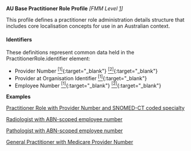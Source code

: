 **AU Base Practitioner Role Profile** *[FMM Level [1](http://build.fhir.org/versions.html#maturity)]*

This profile defines a practitioner role administration details structure that includes core localisation concepts for use in an Australian context.

#### Identifiers
These definitions represent common data held in the PractitionerRole.identifier element:
* Provider Number [<sup>[1]</sup>](http://ns.electronichealth.net.au/id/medicare-provider-number/index.html){:target="_blank"} [<sup>[2]</sup>](http://meteor.aihw.gov.au/content/index.phtml/itemId/601956){:target="_blank"}
* Provider at Organisation Identifier [<sup>[1]</sup>](http://hl7.org.au/id/npio/index.html){:target="_blank"}
* Employee Number [<sup>[1]</sup>](http://ns.electronichealth.net.au/id/abn-scoped/service-provider-individual/1.0/index.html){:target="_blank"} [<sup>[2]</sup>](http://ns.electronichealth.net.au/id/hpio-scoped/service-provider-individual/1.0/index.html){:target="_blank"}

**Examples**

[Practitioner Role with Provider Number and SNOMED-CT coded specialty](PractitionerRole-example0.html)

[Radiologist with ABN-scoped employee number](PractitionerRole-example1.html)

[Pathologist with ABN-scoped employee number](PractitionerRole-example2.html)

[General Practitioner with Medicare Provider Number](PractitionerRole-example3.html)
